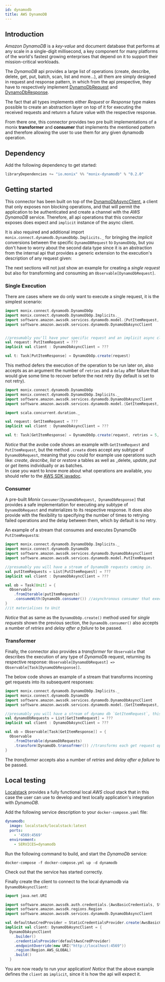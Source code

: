 ```yaml
---
id: dynamodb
title: AWS DynamoDB
---
```


## Introduction

_Amazon DynamoDB_ is a _key-value_ and document database that performs at any scale in a single-digit millisecond,
a key component for many platforms of the world's fastest growing enterprises that depend on it to support their mission-critical workloads.
   
The _DynamoDB_ api provides a large list of operations (create, describe, delete, get, put, batch, scan, list and more...), all them are simply designed in request and response pattern, 
in which from the api prespective, they have to respectively implement [DynamoDbRequest](https://sdk.amazonaws.com/java/api/latest/software/amazon/awssdk/services/dynamodb/model/DynamoDbRequest.html) and [DynamoDbResponse](https://sdk.amazonaws.com/java/api/2.0.0/software/amazon/awssdk/services/dynamodb/model/DynamoDbResponse.html).  

The fact that all types implements either _Request_ or _Response_ type makes possible to create an abstraction layer on top of it for executing the received requests and retunrn a future value with the respective response.
 
From there one, this connector provides two pre built implementations of a monix __transformer__ and __consumer__ that implements the mentioned pattern and therefore allowing the user to use them for any 
 given dynamodb operation.  

## Dependency

Add the following dependency to get started:
```scala 
libraryDependencies += "io.monix" %% "monix-dynamodb" % "0.2.0"
```

## Getting started

 This connector has been built on top of the [DynamoDbAsyncClient](https://sdk.amazonaws.com/java/api/latest/software/amazon/awssdk/services/dynamodb/DynamoDbAsyncClient.html), a client that only exposes non blocking operations,
  and that will permit the application to be authenticated and create a channel with the _AWS DynamoDB_ service.
  Therefore, all api operations that this connector exposes does expect and `implicit` instance of the async client.

It is also required and additional import `monix.connect.dynamodb.DynamoDbOp.Implicits._` for bringing the _implicit_ conversions between the specific `DynamoDBRequest` to `DynamoDbOp`, but you don't have to worry about the second data type 
since it is an abstraction from the internal api that provides a generic extension to the execution's description of any request given:
 
 The next sections will not just show an example for creating a _single request_ but also for transforming and consuming an `Observable[DynamoDbRequest]`.

### Single Execution 

There are cases where we do only want to execute a single request, it is the simplest scenario:

```scala
import monix.connect.dynamodb.DynamoDbOp
import monix.connect.dynamodb.DynamoDbOp.Implicits._
import software.amazon.awssdk.services.dynamodb.model.{PutItemRequest, PutItemResponse}
import software.amazon.awssdk.services.dynamodb.DynamoDbAsyncClient


//presumably you'll have your specific request and an implicit async client
val request: PutItemRequest = ???
implicit val client : DynamoDbAsyncClient = ???

val t: Task[PutItemResponse] = DynamoDbOp.create(request)
```

This method defers the execution of the operation to be run later on, also accepts as an argument the number of `retries` and a `delay` after failure that would give some time to recover before the next retry (by default is set to not retry).

```scala
import monix.connect.dynamodb.DynamoDbOp
import monix.connect.dynamodb.DynamoDbOp.Implicits._
import software.amazon.awssdk.services.dynamodb.DynamoDbAsyncClient
import software.amazon.awssdk.services.dynamodb.model.{GetItemRequest, GetItemResponse}

import scala.concurrent.duration._

val request: GetItemRequest = ???
implicit val client : DynamoDbAsyncClient = ???

val t: Task[GetItemResponse] = DynamoDbOp.create(request, retries = 5, delayAfterFailure = 500.milliseconds)
```

_Notice_ that the avobe code shows an example with `GetItemRequest` and `PutItemRequest`, but the method `.create` does accept any subtype of `DynamoDbRequest`, meaning that you could for example use operations such like: _create_, _describe_, _list_ or _restore_ a tables as well as _delete, _update_, _put_ or _get_ items individually or as batches.  
In case you want to know more about what operations are available, you should refer to the [AWS SDK javadoc](https://sdk.amazonaws.com/java/api/latest/software/amazon/awssdk/services/dynamodb/model/package-summary.html). 

### Consumer 

A pre-built _Monix_ `Consumer[DynamoDbRequest, DynamoDbResponse]` that provides a safe implementation 
for executing any subtype of `DynamoDbRequest` and materializes to its respective response.
It does also provide with the flexibility to specifying the number of times to retrying failed operations and the delay between them, which by default is no retry.

An example of a stream that consumes and executes DynamoDb `PutItemRequest`s:
```scala
import monix.connect.dynamodb.DynamoDbOp.Implicits._
import monix.connect.dynamodb.DynamoDb
import software.amazon.awssdk.services.dynamodb.DynamoDbAsyncClient
import software.amazon.awssdk.services.dynamodb.model.PutItemRequest

//presumably you will have a stream of DynamoDb requests coming in. 
val putItemRequests = List[PutItemRequest] = ???
implicit val client : DynamoDbAsyncClient = ???

val ob = Task[Unit] = {
  Observable
    .fromIterable(putItemRequests)
    .consumeWith(DynamoDb.consumer()) //asynchronous consumer that executes incoming put item requests
} 
//it materialises to Unit
```

_Notice_ that as same as the `DynamoDbOp.create()` method used for _single requests_ shown the previous section, the `DynamoDb.consumer()` also accepts a number of _retries_ and _delay after a failure_ to be passed.

### Transformer

Finally, the connector also provides a _transformer_ for `Observable`  that describes the execution of 
 any type of _DynamoDb_ request, returning its respective response: `Observable[DynamoDbRequest] => Observable[Task[DynamoDbResponse]]`.

The below code shows an example of a stream that transforms incoming get requests into its subsequent responses:

```scala
import monix.connect.dynamodb.DynamoDbOp.Implicits._
import monix.connect.dynamodb.DynamoDb
import software.amazon.awssdk.services.dynamodb.DynamoDbAsyncClient
import software.amazon.awssdk.services.dynamodb.model.{GetItemRequest, GetItemResponse}

//presumably you will have a stream of dynamo db `GetItemRequest`, this is just an example on how to use it
val dynamoDbRequests = List[GetItemRequest] = ???
implicit val client : DynamoDbAsyncClient = ???

val ob = Observable[Task[GetItemResponse]] = {
  Observable
    .fromIterable(dynamoDbRequests) 
    .transform(DynamoDb.transofrmer()) //transforms each get request operation into its respective get response 
} 

```

The _transformer_ accepts also a number of _retries_ and _delay after a failure_ to be passed.

## Local testing

[Localstack](https://github.com/localstack/localstack) provides a fully functional local _AWS_ cloud stack that in this case
the user can use to develop and test locally application's integration with _DynamoDB_.

Add the following service description to your `docker-compose.yaml` file:

```yaml
dynamodb:
  image: localstack/localstack:latest
  ports:
    - '4569:4569'
  environment:
    - SERVICES=dynamodb
```

Run the following command to build, and start the _DynamoDb_ service:

```shell script
docker-compose -f docker-compose.yml up -d dynamodb
``` 

Check out that the service has started correctly.

Finally create the client to connect to the local dynamodb via `DynamoDbAsyncClient`:

```scala
import java.net.URI

import software.amazon.awssdk.auth.credentials.{AwsBasicCredentials, StaticCredentialsProvider}
import software.amazon.awssdk.regions.Region
import software.amazon.awssdk.services.dynamodb.DynamoDbAsyncClient

val defaultAwsCredProvider = StaticCredentialsProvider.create(AwsBasicCredentials.create("x", "x"))
implicit val client: DynamoDbAsyncClient = {
  DynamoDbAsyncClient
    .builder()
    .credentialsProvider(defaultAwsCredProvider)
    .endpointOverride(new URI("http://localhost:4569"))
    .region(Region.AWS_GLOBAL)
    .build()
  }
``` 
You are now ready to run your application! 
_Notice_ that the above example defines the `client` as `implicit`, since it is how the api will expect it.
